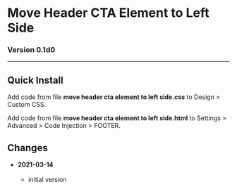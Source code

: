 # Move Header CTA Element to Left Side

### Version 0.1d0

---

## Quick Install

Add code from file **move header cta element to left side.css** to Design >
Custom CSS.

Add code from file **move header cta element to left side.html** to Settings >
Advanced > Code Injection > FOOTER.

## Changes

<!-- * **2021-07-01**
<br><br>
  * added code to change read more link
  * use twcsl
  * bumped version to 0.1d2
  <br><br -->
* **2021-03-14**
<br><br>
  * initial version
